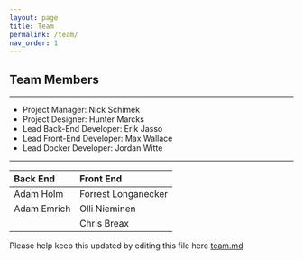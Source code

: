 ```yaml
---
layout: page
title: Team
permalink: /team/
nav_order: 1
---
```


## [](#team-members)Team Members

***

* Project Manager: Nick Schimek
* Project Designer: Hunter Marcks
* Lead Back-End Developer: Erik Jasso
* Lead Front-End Developer: Max Wallace
* Lead Docker Developer: Jordan Witte

***

| Back End     | Front End           |
|:-------------|:--------------------|
| Adam Holm    | Forrest Longanecker |
| Adam Emrich  | Olli Nieminen       |
|              | Chris Breax         |

Please help keep this updated by editing this file here [team.md](https://github.com/codeforpdx/recordexpungPDX/blob/gh-pages/team.md)
